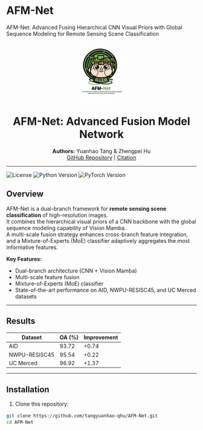# AFM-Net
AFM-Net: Advanced Fusing Hierarchical CNN Visual Priors with Global Sequence Modeling for Remote Sensing Scene Classification
<p align="center">
  <img src="docs/logo.png" alt="AFM-Net Logo" width="150"/>
</p>

<h1 align="center">AFM-Net: Advanced Fusion Model Network</h1>

<p align="center">
  <strong>Authors:</strong> Yuanhao Tang & Zhengpei Hu <br>
  <a href="https://github.com/tangyuanhao-qhu/AFM-Net">GitHub Repository</a> |
  <a href="#citation">Citation</a>
</p>

---

![License](https://img.shields.io/badge/License-MIT-blue)
![Python Version](https://img.shields.io/badge/Python-3.8%2B-green)
![PyTorch Version](https://img.shields.io/badge/PyTorch-1.12%2B-orange)

## Overview

AFM-Net is a dual-branch framework for **remote sensing scene classification** of high-resolution images.  
It combines the hierarchical visual priors of a CNN backbone with the global sequence modeling capability of Vision Mamba.  
A multi-scale fusion strategy enhances cross-branch feature integration, and a Mixture-of-Experts (MoE) classifier adaptively aggregates the most informative features.

**Key Features:**
- Dual-branch architecture (CNN + Vision Mamba)
- Multi-scale feature fusion
- Mixture-of-Experts (MoE) classifier
- State-of-the-art performance on AID, NWPU-RESISC45, and UC Merced datasets

---

## Results

| Dataset          | OA (%)  | Improvement |
|-----------------|---------|-------------|
| AID             | 93.72   | +0.74       |
| NWPU-RESISC45   | 95.54   | +0.22       |
| UC Merced       | 96.92   | +1.37       |

---

## Installation

1. Clone this repository:
```bash
git clone https://github.com/tangyuanhao-qhu/AFM-Net.git
cd AFM-Net
